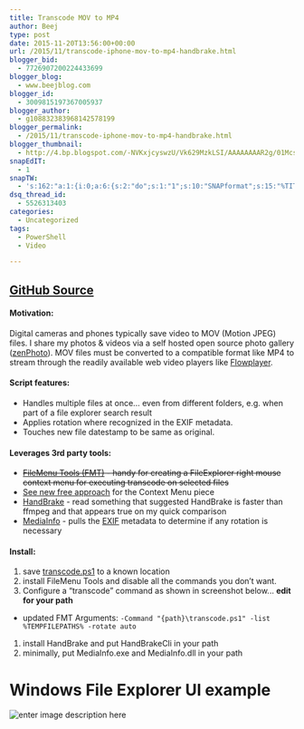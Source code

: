 ```yaml
---
title: Transcode MOV to MP4
author: Beej
type: post
date: 2015-11-20T13:56:00+00:00
url: /2015/11/transcode-iphone-mov-to-mp4-handbrake.html
blogger_bid:
  - 7726907200224433699
blogger_blog:
  - www.beejblog.com
blogger_id:
  - 3009815197367005937
blogger_author:
  - g108832383968142578199
blogger_permalink:
  - /2015/11/transcode-iphone-mov-to-mp4-handbrake.html
blogger_thumbnail:
  - http://4.bp.blogspot.com/-NVKxjcyswzU/Vk629MzkLSI/AAAAAAAAR2g/01McsMZEtoI/s1600/Snap6.png
snapEdIT:
  - 1
snapTW:
  - 's:162:"a:1:{i:0;a:6:{s:2:"do";s:1:"1";s:10:"SNAPformat";s:15:"%TITLE% - %URL%";s:8:"attchImg";s:1:"1";s:9:"isAutoImg";s:1:"A";s:8:"imgToUse";s:0:"";s:4:"doTW";s:1:"1";}}";'
dsq_thread_id:
  - 5526313403
categories:
  - Uncategorized
tags:
  - PowerShell
  - Video

---
```

## [GitHub Source][1]

#### Motivation:

Digital cameras and phones typically save video to MOV (Motion JPEG) files. I share my photos & videos via a self hosted open source photo gallery ([zenPhoto][2]). MOV files must be converted to a compatible format like MP4 to stream through the readily available web video players like [Flowplayer][3].

#### Script features:

  * Handles multiple files at once… even from different folders, e.g. when part of a file explorer search result
  * Applies rotation where recognized in the EXIF metadata.
  * Touches new file datestamp to be same as original.

#### Leverages 3rd party tools:

  * <s>[FileMenu Tools (FMT)][4] - handy for creating a FileExplorer right mouse context menu for executing transcode on selected files</s>
  * [See new free approach][5] for the Context Menu piece
  * [HandBrake][6] - read something that suggested HandBrake is faster than ffmpeg and that appears true on my quick comparison
  * [MediaInfo][7] - pulls the [EXIF][8] metadata to determine if any rotation is necessary

#### Install:

  1. save [transcode.ps1][9] to a known location
  2. install FileMenu Tools and disable all the commands you don’t want.
  3. Configure a “transcode” command as shown in screenshot below... **edit for your path**

  * updated FMT Arguments: `-Command "{path}\transcode.ps1" -list %TEMPFILEPATHS% -rotate auto`

  1. install HandBrake and put HandBrakeCli in your path
  2. minimally, put MediaInfo.exe and MediaInfo.dll in your path

# Windows File Explorer UI example

![enter image description here][10]

 [1]: https://github.com/Beej126/PowerShell/blob/master/transcode.ps1
 [2]: http://www.zenphoto.org/
 [3]: https://flowplayer.org/
 [4]: http://www.lopesoft.com/en/products
 [5]: https://github.com/Beej126/SingleInstanceAccumulator
 [6]: https://handbrake.fr/downloads.php
 [7]: http://mediaarea.net/en/MediaInfo/Download/Windows
 [8]: https://en.wikipedia.org/wiki/Exchangeable_image_file_format
 [9]: https://raw.githubusercontent.com/Beej126/PowerShell/master/transcode.ps1
 [10]: http://www.BeejBlog.com/wp-content/uploads/2015/11/Snap6.png